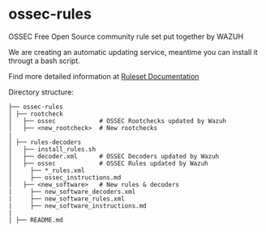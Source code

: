 # ossec-rules
OSSEC Free Open Source community rule set put together by WAZUH

We are creating an automatic updating service, meantime you can install it througt a bash script. 

Find more detailed information at [Ruleset Documentation](http://documentation.wazuh.com/en/latest/ossec_rule_set.html)


Directory structure:

    ├── ossec-rules             
    │ ├── rootcheck            
    │   ├── ossec            # OSSEC Rootchecks updated by Wazuh
    │   ├── <new_rootcheck>  # New rootchecks
    |
    │ ├── rules-decoders 
    │   ├── install_rules.sh
    │   ├── decoder.xml      # OSSEC Decoders updated by Wazuh
    │   ├── ossec            # OSSEC Rules updated by Wazuh
    │     ├── *_rules.xml
    │     ├── ossec_instructions.md
    │   ├── <new_software>   # New rules & decoders
    |     ├── new_software_decoders.xml
    |     ├── new_software_rules.xml  
    |     ├── new_software_instructions.md  
    |
    │ ├── README.md  

